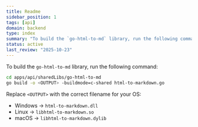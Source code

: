 ```yaml
---
title: Readme
sidebar_position: 1
tags: [api]
domain: backend
type: index
summary: "To build the `go-html-to-md` library, run the following command:"
status: active
last_review: "2025-10-23"
---
```


To build the `go-html-to-md` library, run the following command:

```bash
cd apps/api/sharedLibs/go-html-to-md
go build -o <OUTPUT> -buildmode=c-shared html-to-markdown.go
```

Replace `<OUTPUT>` with the correct filename for your OS:

- Windows → `html-to-markdown.dll`
- Linux → `libhtml-to-markdown.so`
- macOS → `libhtml-to-markdown.dylib`
